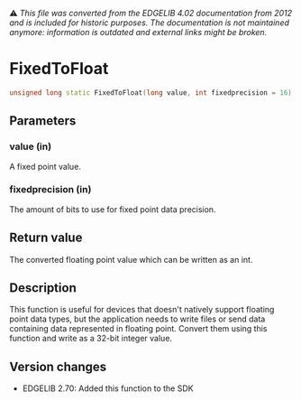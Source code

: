 :warning: _This file was converted from the EDGELIB 4.02 documentation from 2012 and is included for historic purposes. The documentation is not maintained anymore: information is outdated and external links might be broken._

# FixedToFloat


```c++
unsigned long static FixedToFloat(long value, int fixedprecision = 16)
```

## Parameters
### value (in)
A fixed point value.

### fixedprecision (in)
The amount of bits to use for fixed point data precision.

## Return value
The converted floating point value which can be written as an int.

## Description
This function is useful for devices that doesn't natively support floating point data types, but the application needs to write files or send data containing data represented in floating point. Convert them using this function and write as a 32-bit integer value.

## Version changes
- EDGELIB 2.70: Added this function to the SDK

